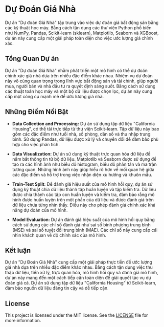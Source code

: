 # Dự Đoán Giá Nhà

Dự án "Dự đoán Giá Nhà" tập trung vào việc dự đoán giá bất động sản bằng các kỹ thuật học máy. Bằng cách tận dụng các thư viện Python phổ biến như NumPy, Pandas, Scikit-learn (sklearn), Matplotlib, Seaborn và XGBoost, dự án này cung cấp một giải pháp toàn diện cho việc ước lượng giá chính xác.
## Tổng Quan Dự án

Dự án "Dự đoán Giá Nhà" nhằm phát triển một mô hình có thể dự đoán chính xác giá nhà dựa trên nhiều đặc điểm khác nhau. Nhiệm vụ dự đoán này vô cùng quan trọng trong lĩnh vực bất động sản và tài chính, giúp người mua, người bán và nhà đầu tư ra quyết định sáng suốt. Bằng cách sử dụng các thuật toán học máy và một bộ dữ liệu được chọn lọc, dự án này cung cấp một công cụ mạnh mẽ để ước lượng giá nhà.
## Những Điểm Nổi Bật

- **Data Collection and Processing:** Dự án sử dụng tập dữ liệu "California Housing", có thể tải trực tiếp từ thư viện Scikit-learn. Tập dữ liệu này bao gồm các đặc điểm như tuổi nhà, số phòng, dân số và thu nhập trung bình. Sử dụng Pandas, dữ liệu được xử lý và chuyển đổi để đảm bảo phù hợp cho việc phân tích.

- **Data Visualization:** Dự án sử dụng kỹ thuật trực quan hóa dữ liệu để nắm bắt thông tin từ bộ dữ liệu. Matplotlib và Seaborn được sử dụng để tạo ra các hình ảnh như biểu đồ histogram, biểu đồ phân tán và ma trận tương quan. Những hình ảnh này giúp hiểu rõ hơn về mối quan hệ giữa các đặc điểm và hỗ trợ trong việc nhận diện xu hướng và khuôn mẫu.

- **Train-Test Split:** Để đánh giá hiệu suất của mô hình hồi quy, dự án sử dụng kỹ thuật chia dữ liệu thành tập huấn luyện và tập kiểm tra. Dữ liệu được chia thành các tập con huấn luyện và kiểm tra, đảm bảo rằng mô hình được huấn luyện trên một phần của dữ liệu và được đánh giá trên dữ liệu chưa từng nhìn thấy. Điều này cho phép đánh giá chính xác khả năng dự đoán của mô hình.

- **Model Evaluation:** Dự án đánh giá hiệu suất của mô hình hồi quy bằng cách sử dụng các chỉ số đánh giá như sai số bình phương trung bình (MSE) và sai số tuyệt đối trung bình (MAE). Các chỉ số này cung cấp cái nhìn khách quan về độ chính xác của mô hình.

## Kết luận

Dự án "Dự Đoán Giá Nhà" cung cấp một giải pháp thực tiễn để ước lượng giá nhà dựa trên nhiều đặc điểm khác nhau. Bằng cách tận dụng việc thu thập dữ liệu, tiền xử lý, trực quan hóa, mô hình hồi quy và đánh giá mô hình, dự án này mang đến một cách tiếp cận toàn diện để giải quyết tác vụ dự đoán giá cả. Dự án sử dụng tập dữ liệu "California Housing" từ Scikit-learn, đảm bảo nguồn dữ liệu đáng tin cậy và dễ tiếp cận.

## License

This project is licensed under the MIT license. See the [LICENSE](LICENSE) file for more information.
